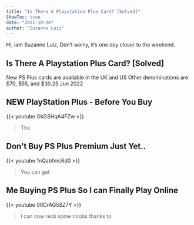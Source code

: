 ```yaml
---
title: "Is There A Playstation Plus Card? [Solved]"
ShowToc: true 
date: "2021-10-20"
author: "Suzanne Luiz" 
---
```


Hi, iam Suzanne Luiz, Don’t worry, it’s one day closer to the weekend.
## Is There A Playstation Plus Card? [Solved]
 New PS Plus cards are available in the UK and US Other denominations are $70, $55, and $30.25 Jun 2022

## NEW PlayStation Plus - Before You Buy
{{< youtube GkGSHqA4FZw >}}
>The

## Don't Buy PS Plus Premium Just Yet..
{{< youtube 1nQabfmc6d0 >}}
>You can get 

## Me Buying PS Plus So I can Finally Play Online
{{< youtube 00CrAQ5SZ7Y >}}
>I can now reck some noobs thanks to 

